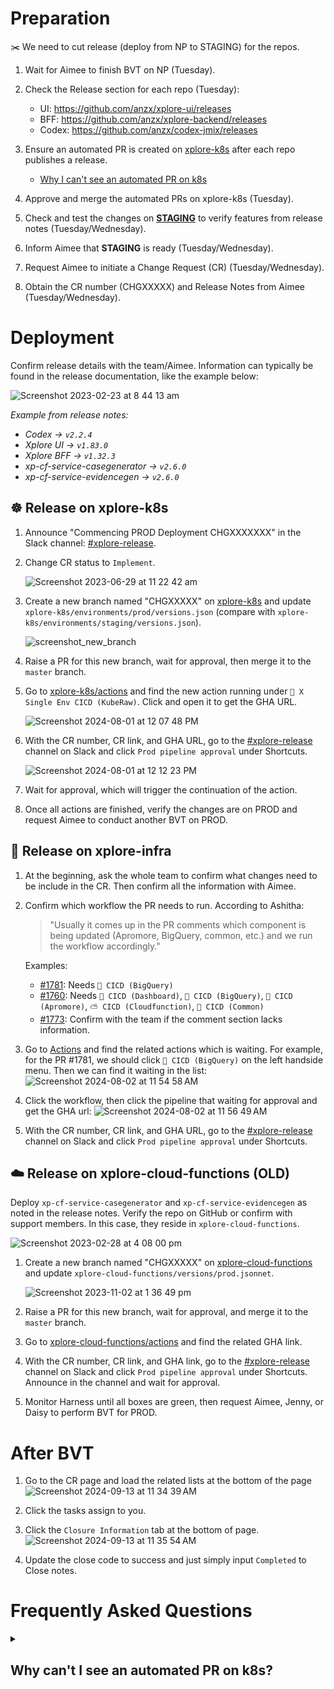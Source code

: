 # Preparation

:scissors: We need to cut release (deploy from NP to STAGING) for the repos.

1. Wait for Aimee to finish BVT on NP (Tuesday).

2. Check the Release section for each repo (Tuesday):  
   - UI: https://github.com/anzx/xplore-ui/releases
   - BFF: https://github.com/anzx/xplore-backend/releases
   - Codex: https://github.com/anzx/codex-jmix/releases

3. Ensure an automated PR is created on [xplore-k8s](https://github.com/anzx/xplore-k8s) after each repo publishes a release.
   - [Why I can't see an automated PR on k8s](#why-i-cant-see-an-automated-PR-on-k8s)

4. Approve and merge the automated PRs on xplore-k8s (Tuesday).

5. Check and test the changes on [**STAGING**](https://xplore-staging.service.anz/) to verify features from release notes (Tuesday/Wednesday).

6. Inform Aimee that **STAGING** is ready (Tuesday/Wednesday).

7. Request Aimee to initiate a Change Request (CR) (Tuesday/Wednesday).

8. Obtain the CR number (CHGXXXXX) and Release Notes from Aimee (Tuesday/Wednesday).

# Deployment
Confirm release details with the team/Aimee. Information can typically be found in the release documentation, like the example below:

![Screenshot 2023-02-23 at 8 44 13 am](https://user-images.githubusercontent.com/109929798/221045628-3dc1961d-c14e-415f-98b1-ee16bf7d589d.png)

*Example from release notes:*
- *Codex -> `v2.2.4`*
- *Xplore UI -> `v1.83.0`*
- *Xplore BFF -> `v1.32.3`*
- *xp-cf-service-casegenerator -> `v2.6.0`*
- *xp-cf-service-evidencegen -> `v2.6.0`*

## ☸ Release on xplore-k8s

1. Announce "Commencing PROD Deployment CHGXXXXXXX" in the Slack channel: [#xplore-release](https://anzx.slack.com/archives/C0160MTKEP4).

2. Change CR status to `Implement`.

   ![Screenshot 2023-06-29 at 11 22 42 am](https://github.com/TerryZhengANZx/personal-notes/assets/109929798/2d6ce01a-154c-4382-9e5a-8988cac6f339)

3. Create a new branch named "CHGXXXXX" on [xplore-k8s](https://github.com/anzx/xplore-k8s) and update `xplore-k8s/environments/prod/versions.json` (compare with `xplore-k8s/environments/staging/versions.json`).

   ![screenshot_new_branch](https://user-images.githubusercontent.com/109929798/185264404-061f463d-f965-4c59-9b60-75ad0b910ccf.png)

4. Raise a PR for this new branch, wait for approval, then merge it to the `master` branch.

5. Go to [xplore-k8s/actions](https://github.com/anzx/xplore-k8s/actions) and find the new action running under `🕋 X Single Env CICD (KubeRaw)`. Click and open it to get the GHA URL.

   ![Screenshot 2024-08-01 at 12 07 48 PM](https://github.com/user-attachments/assets/2baafb1f-30b8-43ab-a5df-339c1d923a40)

6. With the CR number, CR link, and GHA URL, go to the [#xplore-release](https://anzx.slack.com/archives/C0160MTKEP4) channel on Slack and click `Prod pipeline approval` under Shortcuts.

   ![Screenshot 2024-08-01 at 12 12 23 PM](https://github.com/user-attachments/assets/30f75a18-42a1-4f77-b393-2be34d818b21)

7. Wait for approval, which will trigger the continuation of the action.

8. Once all actions are finished, verify the changes are on PROD and request Aimee to conduct another BVT on PROD.



## 🚧 Release on xplore-infra

1. At the beginning, ask the whole team to confirm what changes need to be include in the CR. Then confirm all the information with Aimee.

2. Confirm which workflow the PR needs to run. According to Ashitha:
   > "Usually it comes up in the PR comments which component is being updated (Apromore, BigQuery, common, etc.) and we run the workflow accordingly."

   Examples:
   - [#1781](https://github.com/anzx/xplore-infra/pull/1781): Needs `🎪 CICD (BigQuery)`
   - [#1760](https://github.com/anzx/xplore-infra/pull/1760): Needs `🌰 CICD (Dashboard)`, `🎪 CICD (BigQuery)`, `🍏 CICD (Apromore)`, `⛅️ CICD (Cloudfunction)`, `🐪 CICD (Common)`
   - [#1773](https://github.com/anzx/xplore-infra/pull/1773): Confirm with the team if the comment section lacks information.

3. Go to [Actions](https://github.com/anzx/xplore-infra/actions) and find the related actions which is waiting. For example, for the PR #1781, we should click `🎪 CICD (BigQuery)` on the left handside menu. Then we can find it waiting in the list:
  ![Screenshot 2024-08-02 at 11 54 58 AM](https://github.com/user-attachments/assets/4000aa67-867d-4d01-9d1d-107840eca1a9)

4. Click the workflow, then click the pipeline that waiting for approval and get the GHA url:
   ![Screenshot 2024-08-02 at 11 56 49 AM](https://github.com/user-attachments/assets/9a2eab2f-4428-422b-b8e1-620fbe00896e)

5. With the CR number, CR link, and GHA URL, go to the [#xplore-release](https://anzx.slack.com/archives/C0160MTKEP4) channel on Slack and click `Prod pipeline approval` under Shortcuts.

## :cloud: Release on xplore-cloud-functions (OLD)

Deploy `xp-cf-service-casegenerator` and `xp-cf-service-evidencegen` as noted in the release notes. Verify the repo on GitHub or confirm with support members. In this case, they reside in `xplore-cloud-functions`.

![Screenshot 2023-02-28 at 4 08 00 pm](https://user-images.githubusercontent.com/109929798/221759637-d0f03b83-b46d-4004-8411-7e4461675bd2.png)

1. Create a new branch named "CHGXXXXX" on [xplore-cloud-functions](https://github.com/anzx/xplore-cloud-functions) and update `xplore-cloud-functions/versions/prod.jsonnet`.

   ![Screenshot 2023-11-02 at 1 36 49 pm](https://github.com/TerryZhengANZx/personal-notes/assets/109929798/79721254-3be5-4352-9918-b291b405b734)

2. Raise a PR for this new branch, wait for approval, and merge it to the `master` branch.

3. Go to [xplore-cloud-functions/actions](https://github.com/anzx/xplore-cloud-functions/actions) and find the related GHA link.

4. With the CR number, CR link, and GHA link, go to the [#xplore-release](https://anzx.slack.com/archives/C0160MTKEP4) channel on Slack and click `Prod pipeline approval` under Shortcuts. Announce in the channel and wait for approval.

5. Monitor Harness until all boxes are green, then request Aimee, Jenny, or Daisy to perform BVT for PROD.


# After BVT
1. Go to the CR page and load the related lists at the bottom of the page
   ![Screenshot 2024-09-13 at 11 34 39 AM](https://github.com/user-attachments/assets/4e169539-c93f-439f-9ee1-b976b5cffcc7)

2. Click the tasks assign to you.
3. Click the `Closure Information` tab at the bottom of page.
   ![Screenshot 2024-09-13 at 11 35 54 AM](https://github.com/user-attachments/assets/dfb38f60-7155-401f-b7d3-7c3cd9ebe8ff)
4. Update the close code to success and just simply input `Completed` to Close notes.

   
# Frequently Asked Questions
<details>
  <summary id="why-i-cant-see-an-automated-PR-on-k8s"><h2>Why can't I see an automated PR on k8s?</h2></summary>

  The absence of an automated PR on k8s can be caused by different issues, varying case by case. Here's a breakdown:

  - If you notice logs under a failed `create-pr` workflow, such as:
    ```
    ...
    To https://github.com/anzx/xplore-k8s
    ! [rejected]          auto-release-bff-staging -> auto-release-bff-staging (non-fast-forward)
    error: failed to push some refs to 'https://github.com/anzx/xplore-k8s'
    hint: Updates were rejected because the tip of your current branch is behind
    ...
    ```
    This indicates that there is already a branch named `auto-release-xxx-staging` that previously failed to merge. As a result, the workflow failed to create a new branch with the same name.
</details>
